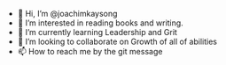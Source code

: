 - 👋 Hi, I’m @joachimkaysong
- 👀 I’m interested in reading books and writing.
- 🌱 I’m currently learning Leadership and Grit
- 💞️ I’m looking to collaborate on Growth of all of abilities
- 📫 How to reach me by the git message

<!---
joachimkaysong/joachimkaysong is a ✨ special ✨ repository because its `README.md` (this file) appears on your GitHub profile.
You can click the Preview link to take a look at your changes.
--->
